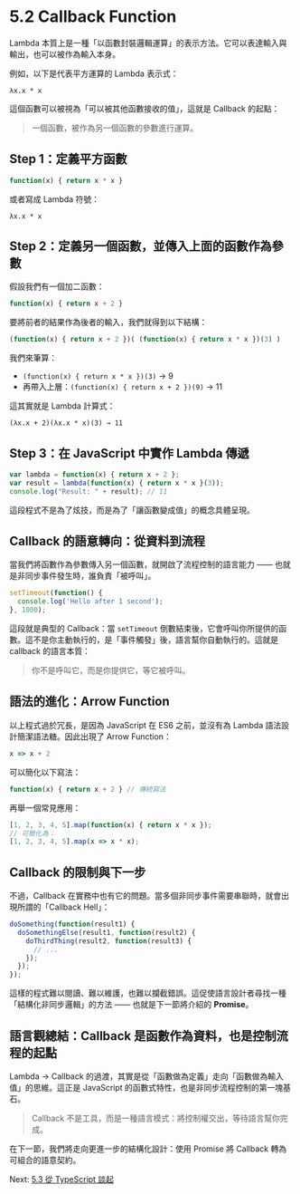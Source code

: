 # 5.2 Callback Function

Lambda 本質上是一種「以函數封裝邏輯運算」的表示方法。它可以表達輸入與輸出，也可以被作為輸入本身。

例如，以下是代表平方運算的 Lambda 表示式：

```
λx.x * x
```

這個函數可以被視為「可以被其他函數接收的值」，這就是 Callback 的起點：

> 一個函數，被作為另一個函數的參數進行運算。

## Step 1：定義平方函數

```javascript
function(x) { return x * x }
```

或者寫成 Lambda 符號：

```
λx.x * x
```

## Step 2：定義另一個函數，並傳入上面的函數作為參數

假設我們有一個加二函數：

```javascript
function(x) { return x + 2 }
```

要將前者的結果作為後者的輸入，我們就得到以下結構：

```javascript
(function(x) { return x + 2 })( (function(x) { return x * x })(3) )
```

我們來筆算：

- `(function(x) { return x * x })(3)` → 9
- 再帶入上層：`(function(x) { return x + 2 })(9)` → 11

這其實就是 Lambda 計算式：

```
(λx.x + 2)(λx.x * x)(3) → 11
```

## Step 3：在 JavaScript 中實作 Lambda 傳遞

```javascript
var lambda = function(x) { return x + 2 };
var result = lambda(function(x) { return x * x }(3));
console.log("Result: " + result); // 11
```

這段程式不是為了炫技，而是為了「讓函數變成值」的概念具體呈現。

## Callback 的語意轉向：從資料到流程

當我們將函數作為參數傳入另一個函數，就開啟了流程控制的語言能力 —— 也就是非同步事件發生時，誰負責「被呼叫」。

```javascript
setTimeout(function() {
  console.log('Hello after 1 second');
}, 1000);
```

這段就是典型的 Callback：當 `setTimeout` 倒數結束後，它會呼叫你所提供的函數。這不是你主動執行的，是「事件觸發」後，語言幫你自動執行的。這就是 callback 的語言本質：

> 你不是呼叫它，而是你提供它，等它被呼叫。

## 語法的進化：Arrow Function

以上程式過於冗長，是因為 JavaScript 在 ES6 之前，並沒有為 Lambda 語法設計簡潔語法糖。因此出現了 Arrow Function：

```javascript
x => x + 2
```

可以簡化以下寫法：

```javascript
function(x) { return x + 2 } // 傳統寫法
```

再舉一個常見應用：

```javascript
[1, 2, 3, 4, 5].map(function(x) { return x * x });
// 可簡化為：
[1, 2, 3, 4, 5].map(x => x * x);
```

## Callback 的限制與下一步

不過，Callback 在實務中也有它的問題。當多個非同步事件需要串聯時，就會出現所謂的「Callback Hell」：

```javascript
doSomething(function(result1) {
  doSomethingElse(result1, function(result2) {
    doThirdThing(result2, function(result3) {
      // ...
    });
  });
});
```

這樣的程式難以閱讀、難以維護，也難以攔截錯誤。這促使語言設計者尋找一種「結構化非同步邏輯」的方法 —— 也就是下一節將介紹的 **Promise**。

## 語言觀總結：Callback 是函數作為資料，也是控制流程的起點

Lambda → Callback 的過渡，其實是從「函數做為定義」走向「函數做為輸入值」的思維。這正是 JavaScript 的函數式特性，也是非同步流程控制的第一塊基石。

> Callback 不是工具，而是一種語言模式：將控制權交出，等待語言幫你完成。

在下一節，我們將走向更進一步的結構化設計：使用 Promise 將 Callback 轉為可組合的語意契約。

Next: [5.3 從 TypeScript 談起](3-typescript.md)
